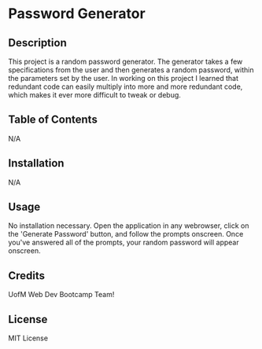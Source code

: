 # Password Generator

## Description

This project is a random password generator. The generator takes a few specifications from the user and then generates a random password, within the parameters set by the user. In working on this project I learned that redundant code can easily multiply into more and more redundant code, which makes it ever more difficult to tweak or debug.

## Table of Contents

N/A

## Installation

N/A

## Usage

No installation necessary. Open the application in any webrowser, click on the 'Generate Password' button, and follow the prompts onscreen. Once you've answered all of the prompts, your random password will appear onscreen.

## Credits

UofM Web Dev Bootcamp Team!

## License

MIT License
